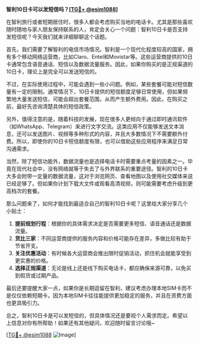 **智利10日卡可以发短信吗？[[TG💪+ @esim1088](https://t.me/s/esim1088)]**

在智利旅行或者短期居住时，很多人都会考虑购买当地的电话卡。尤其是那些喜欢随时随地与家人朋友保持联系的人，肯定会关心一个问题：智利10日卡是否支持发短信呢？今天我们就来详细聊聊这个话题。

首先，我们需要了解智利的电信市场情况。智利是一个现代化程度较高的国家，拥有多个移动网络运营商，比如Claro、Entel和Movistar等。这些运营商提供的10日卡通常包含语音通话、短信以及数据流量服务。因此，如果你购买的是正规渠道的10日卡，理论上是完全可以发送短信的。

不过，在实际使用过程中，可能会遇到一些小问题。例如，某些套餐可能对短信数量有一定的限制。通常情况下，10日卡提供的短信额度足够日常使用，但如果频繁地大量发送短信，可能会超出套餐范围，从而产生额外费用。因此，在购买之前，最好先咨询清楚具体的短信政策。

另外，值得注意的是，随着科技的发展，现在很多人更倾向于通过即时通讯软件（如WhatsApp、Telegram）来进行文字交流。这类应用不仅能够发送文本消息，还可以发送图片、视频等多种形式的内容，并且大多数情况下不需要额外付费。所以，即使你的10日卡短信额度有限，也可以借助这些应用程序来满足日常沟通需求。

当然，除了短信功能外，数据流量也是选择电话卡时需要重点考量的因素之一。毕竟在现代社会中，没有网络就等于失去了与外界联系的重要途径。智利的10日卡大多会附带一定量的数据流量，这对于浏览网页、查看地图以及使用社交媒体来说已经足够了。但如果你计划下载大文件或观看高清视频，则可能需要考虑升级到更高档次的套餐。

那么问题来了，如何才能找到最适合自己的智利10日卡呢？这里给大家分享几个小贴士：

1. **提前规划行程**：根据你的具体需求决定是否需要更多短信、语音通话还是数据流量。
2. **货比三家**：不同运营商提供的服务内容和价格可能存在差异，多做比较有助于节省开支。
3. **关注优惠活动**：有时候各大运营商会推出限时促销活动，抓住机会就能享受到更实惠的价格。
4. **选择正规渠道**：无论是线上还是线下购买电话卡，都应确保来源可靠，以免买到假货或过期产品。

最后还要提醒大家一点，如果你是长期逗留在智利，建议考虑办理本地SIM卡而不是仅仅依赖短期卡。因为本地SIM卡往往能提供更加稳定的服务，并且在资费方面也更具吸引力。

总之，智利10日卡是可以发短信的，但具体情况还是要视个人需求而定。希望以上信息对你有所帮助！如果还有其他疑问，欢迎随时留言讨论哦~

[[TG💪+ @esim1088](https://t.me/s/esim1088) ![Image](https://i.postimg.cc/4NQfJmqS/Snipaste-2025-05-13-00-14-12.png)]